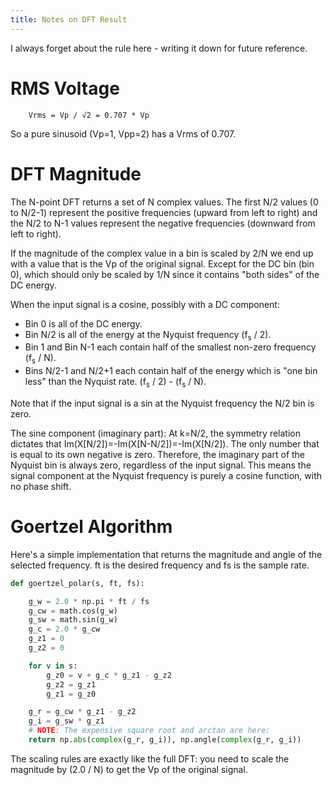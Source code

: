 ```yaml
---
title: Notes on DFT Result
---
```

I always forget about the rule here - writing it
down for future reference.

RMS Voltage
===========

        Vrms = Vp / √2 = 0.707 * Vp

So a pure sinusoid (Vp=1, Vpp=2) has a Vrms of 0.707. 

DFT Magnitude
=============

The N-point DFT returns a set of N complex values. The first N/2
values (0 to N/2-1) represent the positive frequencies (upward from 
left to right) and the N/2 to 
N-1 values represent the negative frequencies (downward from left to right).

If the magnitude of the complex value in a bin is scaled 
by 2/N we end up with a value that is the Vp of the original signal. Except for the DC bin (bin 0), which should only be 
scaled by 1/N since it contains "both sides" of the 
DC energy.

When the input signal is a cosine, possibly with a DC component:
* Bin 0 is all of the DC energy.
* Bin N/2 is all of the energy at the Nyquist frequency (f<sub>s</sub> / 2).
* Bin 1 and Bin N-1 each contain half of the smallest
non-zero frequency (f<sub>s</sub> / N).
* Bins N/2-1 and N/2+1 each contain half of the energy which is "one bin less" than the Nyquist rate. (f<sub>s</sub> / 2) - (f<sub>s</sub> / N).

Note that if the input signal is a sin at the Nyquist frequency the N/2 
bin is zero.

The sine component (imaginary part): At k=N/2, the symmetry relation dictates that
Im(X[N/2])=-Im(X[N-N/2])=-Im(X[N/2]). The only number that is equal to its own negative is zero. Therefore, the imaginary part of the Nyquist bin is always zero, regardless of the input signal. This means the signal component at the Nyquist frequency is purely a cosine function, with no phase shift.

Goertzel Algorithm
==================

Here's a simple implementation that returns the magnitude and angle
of the selected frequency. ft is the desired frequency and fs
is the sample rate.

```python
def goertzel_polar(s, ft, fs):

    g_w = 2.0 * np.pi * ft / fs
    g_cw = math.cos(g_w)
    g_sw = math.sin(g_w)
    g_c = 2.0 * g_cw
    g_z1 = 0
    g_z2 = 0

    for v in s:
        g_z0 = v + g_c * g_z1 - g_z2
        g_z2 = g_z1
        g_z1 = g_z0

    g_r = g_cw * g_z1 - g_z2
    g_i = g_sw * g_z1
    # NOTE: The expensive square root and arctan are here:
    return np.abs(complex(g_r, g_i)), np.angle(complex(g_r, g_i))
```

The scaling rules are exactly like the full DFT: you need to scale the 
magnitude by (2.0 / N) to get the Vp of the original signal.


